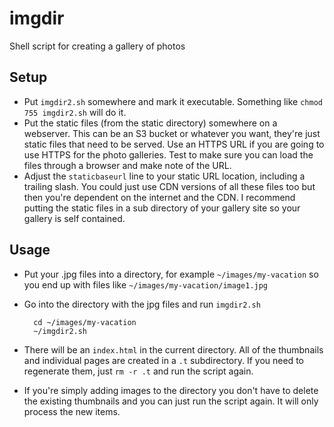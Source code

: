 imgdir
======

Shell script for creating a gallery of photos

Setup
-----

* Put `imgdir2.sh` somewhere and mark it executable.  Something like `chmod 755 imgdir2.sh` will do it.
* Put the static files (from the static directory) somewhere on a webserver.  This can be an S3 bucket or whatever you want, they're just static files that need to be served.  Use an HTTPS URL if you are going to use HTTPS for the photo galleries.  Test to make sure you can load the files through a browser and make note of the URL.
* Adjust the `staticbaseurl` line to your static URL location, including a trailing slash.  You could just use CDN versions of all these files too but then you're dependent on the internet and the CDN.  I recommend putting the static files in a sub directory of your gallery site so your gallery is self contained.

Usage
-----
* Put your .jpg files into a directory, for example `~/images/my-vacation` so you end up with files like `~/images/my-vacation/image1.jpg`
* Go into the directory with the jpg files and run `imgdir2.sh`

        cd ~/images/my-vacation
        ~/imgdir2.sh
        
* There will be an `index.html` in the current directory.  All of the thumbnails and individual pages are created in a `.t` subdirectory.  If you need to regenerate them, just `rm -r .t` and run the script again.
* If you're simply adding images to the directory you don't have to delete the existing thumbnails and you can just run the script again.  It will only process the new items.
